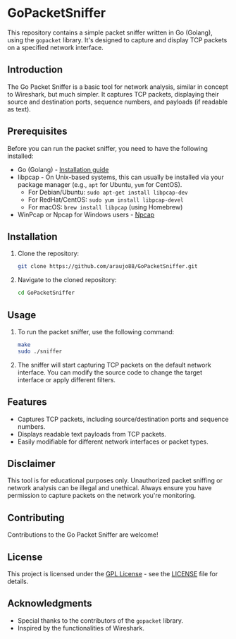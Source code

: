 # GoPacketSniffer

This repository contains a simple packet sniffer written in Go (Golang), using the `gopacket` library. It's designed to capture and display TCP packets on a specified network interface.

## Introduction

The Go Packet Sniffer is a basic tool for network analysis, similar in concept to Wireshark, but much simpler. It captures TCP packets, displaying their source and destination ports, sequence numbers, and payloads (if readable as text).

## Prerequisites

Before you can run the packet sniffer, you need to have the following installed:

- Go (Golang) - [Installation guide](https://golang.org/doc/install)
- libpcap - On Unix-based systems, this can usually be installed via your package manager (e.g., `apt` for Ubuntu, `yum` for CentOS).
  - For Debian/Ubuntu: `sudo apt-get install libpcap-dev`
  - For RedHat/CentOS: `sudo yum install libpcap-devel`
  - For macOS: `brew install libpcap` (using Homebrew)
- WinPcap or Npcap for Windows users - [Npcap](https://nmap.org/npcap/)

## Installation

1. Clone the repository:
   ```bash
   git clone https://github.com/araujo88/GoPacketSniffer.git
   ```
2. Navigate to the cloned repository:
   ```bash
   cd GoPacketSniffer
   ```

## Usage

1. To run the packet sniffer, use the following command:
   ```bash
   make
   sudo ./sniffer
   ```
2. The sniffer will start capturing TCP packets on the default network interface. You can modify the source code to change the target interface or apply different filters.

## Features

- Captures TCP packets, including source/destination ports and sequence numbers.
- Displays readable text payloads from TCP packets.
- Easily modifiable for different network interfaces or packet types.

## Disclaimer

This tool is for educational purposes only. Unauthorized packet sniffing or network analysis can be illegal and unethical. Always ensure you have permission to capture packets on the network you're monitoring.

## Contributing

Contributions to the Go Packet Sniffer are welcome!

## License

This project is licensed under the [GPL License](LICENSE) - see the [LICENSE](LICENSE) file for details.

## Acknowledgments

- Special thanks to the contributors of the `gopacket` library.
- Inspired by the functionalities of Wireshark.
